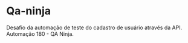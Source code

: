 # Qa-ninja
Desafio da automação de teste do cadastro de usuário através da API.  Automação 180 - QA Ninja.
